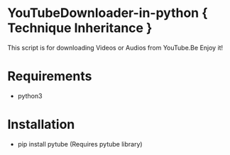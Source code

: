 # YouTubeDownloader-in-python { Technique Inheritance }
This script is for downloading Videos or Audios from YouTube.Be Enjoy it!

# Requirements 
- python3
# Installation
- pip install pytube (Requires pytube library)


